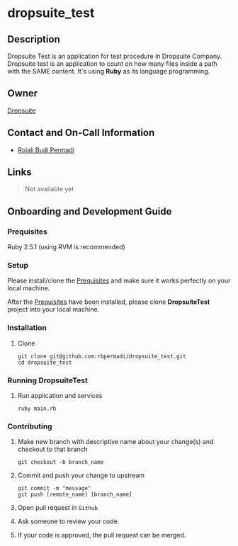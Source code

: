 # dropsuite_test

## Description

Dropsuite Test is an application for test procedure in Dropsuite Company. Dropsuite test is an application to count on how many files inside a path with the SAME content. It's using **Ruby** as its language programming.

## Owner

[Dropsuite](https://dropsuite.com) 

## Contact and On-Call Information

- [Rojali Budi Permadi](mailto:rojali.budi.permadi@gmail.com)

## Links

> Not available yet

## Onboarding and Development Guide

### Prequisites

Ruby 2.5.1 (using RVM is recommended)

### Setup

Please install/clone the [Prequisites](#prequisites) and make sure it works perfectly on your local machine.

After the [Prequisites](#prequisites) have been installed, please clone **DropsuiteTest** project into your local machine.

### Installation

1. Clone

   ```
   git clone git@github.com:rbpermadi/dropsuite_test.git
   cd dropsuite_test
   ```

### Running DropsuiteTest

1. Run application and services

   ```
   ruby main.rb
   ```

### Contributing

1. Make new branch with descriptive name about your change(s) and checkout to that branch

   ````
   git checkout -b branch_name
   ````


2. Commit and push your change to upstream

   ````
   git commit -m "message"
   git push [remote_name] [branch_name]
   ````

3. Open pull request in `Github`

4. Ask someone to review your code.

5. If your code is approved, the pull request can be merged.
